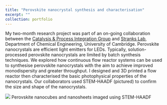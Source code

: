 ```yaml
---
title: "Perovskite nanocrystal synthesis and characterisation"
excerpt: ""
collection: portfolio
---
```


My two-month research project was part of an on-going collaboration between the [Catalysis & Process Integration Group](https://www.ceb.cam.ac.uk/research/groups/process-integration-group) and [Stranks Lab](https://www.stranks.oe.phy.cam.ac.uk/), Department of Chemical Engineering, University of Cambridge. Perovskite nanocrystals are efficient light emitters for LEDs. Typically, solution-processed perovskite nanocrystals are limited by batch synthesis techniques. We explored how continuous flow reactor systems can be used to synthesise perovskite nanocrystals with the aim to achieve improved monodispersity and greater throughput. I designed and 3D printed a flow reactor then characterised the basic photophysical properties of the nanocrystals. Our collaborators used STEM-HAADF (pictured) to confirm the size and shape of the nanocrystals.

![](http://bdoptoelectronics.github.io/images/perovskite_ncs.png)
Perovskite nanocubes and nanosheets imaged using STEM-HAADF

